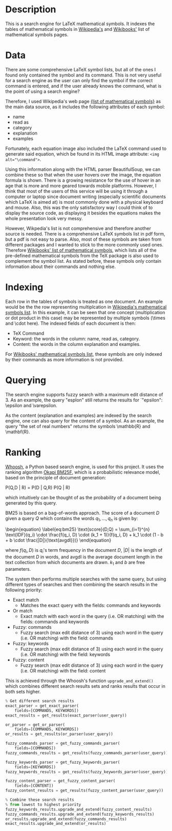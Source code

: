 # Description
This is a search engine for LaTeX mathematical symbols. It indexes the tables of mathematical symbols in [Wikipedia's](http://en.wikipedia.org/wiki/List_of_mathematical_symbols) and [Wikibooks'](http://en.wikibooks.org/wiki/LaTeX/Mathematics#List_of_Mathematical_Symbols) list of mathematical symbols pages.

# Data
There are some comprehensive LaTeX symbol lists, but all of the ones I found only contained the symbol and its command. This is not very useful for a search engine as the user can only find the symbol if the correct command is entered, and if the user already knows the command, what is the point of using a search engine?

Therefore, I used Wikipedia's web page [{list of mathematical symbols}](http://en.wikipedia.org/wiki/List_of_mathematical_symbols) as the main data source, as it includes the following attributes of each symbol:

* name
* read as
* category
* explanation
* examples

Fortunately, each equation image also included the LaTeX command used to generate said equation, which be found in its HTML image attribute: `<img alt="\command">`.

Using this information along with the HTML parser BeautifulSoup, we can combine these so that when the user hovers over the image, the equation formula is shown. There is a growing resistance for the use of hover in an age that is more and more geared towards mobile platforms. However, I think that most of the users of this service will be using it through a computer or laptop since document writing (especially scientific documents which LaTeX is aimed at) is most commonly done with a physical keyboard and mouse. Also, this was the only satisfactory way I could think of to display the source code, as displaying it besides the equations makes the whole presentation look very messy.

However, Wikpedia's list is not comprehensive and therefore another source is needed. There is a comprehensive LaTeX symbols list in pdf form, but a pdf is not easy to parse. Also, most of these symbols are taken from different packages and I wanted to stick to the more commonly used ones. Therefore [Wikibooks' list of mathematical symbols](http://en.wikibooks.org/wiki/LaTeX/Mathematics#List_of_Mathematical_Symbols), which lists all of the pre-defined mathematical symbols from the TeX package is also used to complement the symbol list. As stated before, these symbols only contain information about their commands and nothing else.

# Indexing
Each row in the tables of symbols is treated as one document. An example would be the the row representing multiplcation in [Wikipedia's mathematical symbols list](http://en.wikipedia.org/wiki/List_of_mathematical_symbols). In this example, it can be seen that one concept (multiplication or dot product in this case) may be represented by multiple symbols (\times and \cdot here). The indexed fields of each document is then:

* TeX Command
* Keyword: the words in the column: name, read as, category.
* Content: the words in the column explanation and examples.

For [Wikibooks' mathematical symbols list](http://en.wikibooks.org/wiki/LaTeX/Mathematics#List_of_Mathematical_Symbols), these symbols are only indexed by their commands as more information is not provided.

# Querying
The search engine supports fuzzy search with a maximum edit distance of 3. As an example, the query "esplon" still returns the results for `"epsilon": \epsilon and \varepsilon.

As the content (explanation and examples) are indexed by the search engine, one can also query for the content of a symbol. As an example, the query "the set of real numbers" returns the symbols \mathbb{R} and \mathbf{R}.

# Ranking
[Whoosh](https://pypi.python.org/pypi/Whoosh/), a Python based search engine, is used for this project. It uses the ranking algorithm [Okapi BM25F](http://en.wikipedia.org/wiki/Okapi_BM25), which is a probabilistic relevance model, based on the principle of document generation:

P(Q,D | R) = P(D | Q,R) P(Q | R)

which intuitively can be thought of as the probability of a document being generated by this query.

BM25 is based on a bag-of-words approach. The score of a document $D$ given a query $Q$ which contains the words $q_1, ..., q_n$ is given by:

\begin{equation} \label{eq:bm25}
 \text{score}(D,Q) = \sum_{i=1}^{n} \text{IDF}(q_i) \cdot \frac{f(q_i, D) \cdot (k_1 + 1)}{f(q_i, D) + k_1 \cdot (1 - b + b \cdot \frac{|D|}{\text{avgdl}})}
\end{equation}

where $f(q_i, D)$ is $q_i$'s term frequency in the document $D$, $|D|$ is the length of the document $D$ in words, and avgdl is the average document length in the text collection from which documents are drawn. $k_1$ and $b$ are free parameters.

The system then performs multiple searches with the same query, but using different types of searches and then combining the search results in the following priority:

* Exact match
	* Matches the exact query with the fields: commands and keywords
* Or match
	* Exact match with each word in the query (i.e. OR matching) with the fields: commands and keywords
* Fuzzy: commands
	* Fuzzy search (max edit distance of 3) using each word in the query (i.e. OR matching) with the field: commands
* Fuzzy: keywords
	* Fuzzy search (max edit distance of 3) using each word in the query (i.e. OR matching) with the field: keywords
* Fuzzy: content
	* Fuzzy search (max edit distance of 3) using each word in the query (i.e. OR matching) with the field: content

This is achieved through the Whoosh's function `upgrade_and_extend()` which combines different search results sets and ranks results that occur in both sets higher.

```Python
% Get different search results
exact_parser = get_exact_parser(
    fields=[COMMANDS, KEYWORDS])
exact_results = get_results(exact_parser(user_query))

or_parser = get_or_parser(
    fields=[COMMANDS, KEYWORDS])
or_results = get_results(or_parser(user_query))

fuzzy_commands_parser = get_fuzzy_commands_parser(
    fields=[COMMANDS])
fuzzy_commands_results = get_results(fuzzy_commands_parser(user_query))

fuzzy_keywords_parser = get_fuzzy_keywords_parser(
    fields=[KEYWORDS])
fuzzy_keywords_results = get_results(fuzzy_keywords_parser(user_query))

fuzzy_content_parser = get_fuzzy_content_parser(
    fields=[CONTENT])
fuzzy_content_results = get_results(fuzzy_content_parser(user_query))

% Combine these search results
% from lowest to highest priority
fuzzy_keywords_results.upgrade_and_extend(fuzzy_content_results)
fuzzy_commands_results.upgrade_and_extend(fuzzy_keywords_results)
or_results.upgrade_and_extend(fuzzy_commands_results)
exact_results.upgrade_and_extend(or_results)
```
